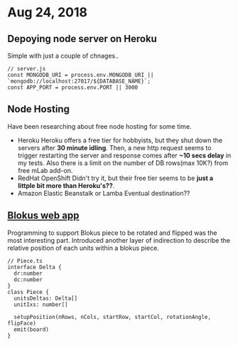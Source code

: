 # Aug 24, 2018

## Depoying node server on Heroku
Simple with just a couple of chnages..
```
// server.js
const MONGODB_URI = process.env.MONGODB_URI || `mongodb://localhost:27017/${DATABASE_NAME}`;
const APP_PORT = process.env.PORT || 3000
```

## Node Hosting
Have been researching about free node hosting for some time.
- Heroku
Heroku offers a free tier for hobbyists, but they shut down the servers after **30 minute idling**. Then, a new http request seems to trigger restarting the server and response comes after **~10 secs delay** in my tests. Also there is a limit on the number of DB rows(max 10K?) from free mLab add-on.
- RedHat OpenShift
Didn't try it, but their free tier seems to be **just a littple bit more than Heroku's??**.
- Amazon Elastic Beanstalk or Lamba
Eventual destination??

## [Blokus web app](https://gogeolee.github.io/blokus)
Programming to support Blokus piece to be rotated and flipped was the most interesting part. Introduced another layer of indirection to describe the relative position of each units within a blokus piece.
```
// Piece.ts
interface Delta {
  dr:number
  dc:number
}
class Piece {
  unitsDeltas: Delta[]
  unitIxs: number[]
  
  setupPosition(nRows, nCols, startRow, startCol, rotationAngle, flipFace)
  emit(board)
}
```
